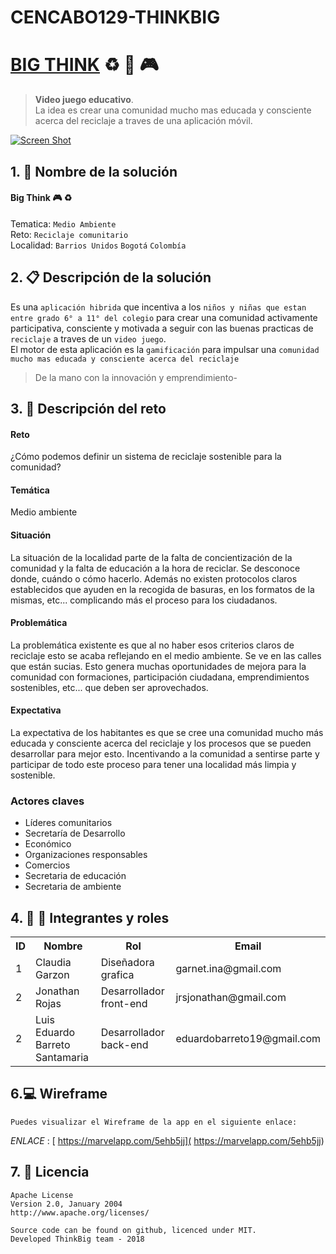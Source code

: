 # CENCABO129-THINKBIG
# [BIG THINK](http://georgeosddev.github.com/markdown-edit) :recycle: :iphone: :video_game:
> **Video juego educativo**. <br>
>La idea es crear una comunidad mucho mas educada y consciente acerca del reciclaje a traves de una aplicación móvil.



[![Screen Shot](http://2.bp.blogspot.com/-pFOq5kka978/Tc39xkqMwtI/AAAAAAAAAAs/D0MNtqSZf60/s1600/seleccion+de+residuos.jpg)](http://todo-sobre-reciclaje.blogspot.com/2011/05/el-reciclaje.html)

## 1. :briefcase: Nombre de la solución 

#### Big Think :video_game: :recycle: 
Tematica: `Medio Ambiente` <br>
Reto: `Reciclaje comunitario` <br>
Localidad: `Barrios Unidos` `Bogotá` `Colombía` <br>

## 2. :clipboard: Descripción de la solución

Es una `aplicación hibrida` que incentiva a los `niños y niñas que estan entre grado 6° a 11° del colegio`  para crear una comunidad activamente participativa, consciente y motivada a seguir con las buenas practicas de `reciclaje` a traves de un `video juego`.  <br>
El motor de esta aplicación es la `gamificación` para impulsar una `comunidad mucho mas educada y consciente acerca del reciclaje`

>De la mano  con la innovación y emprendimiento-




## 3. :pencil: Descripción del reto 


#### Reto
¿Cómo podemos definir un sistema de reciclaje sostenible para la
comunidad?

#### Temática
Medio ambiente

#### Situación
La situación de la localidad parte de la falta de concientización
de la comunidad y la falta de educación a la hora de reciclar. Se
desconoce donde, cuándo o cómo hacerlo. Además no existen
protocolos claros establecidos que ayuden en la recogida de
basuras, en los formatos de la mismas, etc... complicando más el
proceso para los ciudadanos.

#### Problemática
La problemática existente es que al no haber esos criterios claros
de reciclaje esto se acaba reflejando en el medio ambiente. Se ve
en las calles que están sucias.
Esto genera muchas oportunidades de mejora para la comunidad
con formaciones, participación ciudadana, emprendimientos
sostenibles, etc... que deben ser aprovechados.

#### Expectativa
La expectativa de los habitantes es que se cree una comunidad
mucho más educada y consciente acerca del reciclaje y los
procesos que se pueden desarrollar para mejor esto. Incentivando
a la comunidad a sentirse parte y participar de todo este proceso
para tener una localidad más limpia y sostenible.

### Actores claves

* Líderes comunitarios
* Secretaría de Desarrollo
* Económico
* Organizaciones responsables
* Comercios
* Secretaria de educación
* Secretaria de ambiente



## 4. :boy: :woman: Integrantes y roles 

<table>
  <tr>
    <th>ID</th><th>Nombre</th><th>Rol</th><th>Email</th>
  </tr>
  <tr>
    <td>1</td><td>Claudia Garzon</td><td>Diseñadora grafica</td><td>garnet.ina@gmail.com</td>
  </tr>
  <tr>
    <td>2</td><td>Jonathan Rojas</td><td>Desarrollador front-end</td><td>jrsjonathan@gmail.com</td>
  </tr>
  <tr>
    <td>2</td><td>Luis Eduardo Barreto Santamaria</td><td>Desarrollador back-end</td><td>eduardobarreto19@gmail.com</td>
  </tr>
</table>


## 6.:computer: Wireframe
```
Puedes visualizar el Wireframe de la app en el siguiente enlace: 
```

*ENLACE* : [ https://marvelapp.com/5ehb5jj]( https://marvelapp.com/5ehb5jj) 





## 7. :mag_right: Licencia
```
Apache License
Version 2.0, January 2004
http://www.apache.org/licenses/

Source code can be found on github, licenced under MIT.
Developed ThinkBig team - 2018
```
